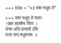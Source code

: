+++
title = "०३ वशा मधुघ ते"

+++
वशा मधुघ ते माता-  
-उक्षा भ्रातर्षभः पिता ।  
धेन्वा अधि प्रजातो ऽसि  
राजा सन् मधुमत्तमः ॥